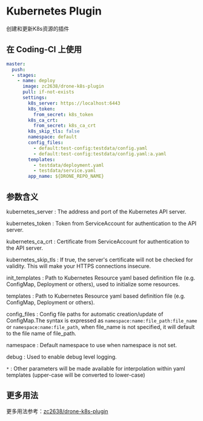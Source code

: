 # Kubernetes Plugin

创建和更新K8s资源的插件

## 在 Coding-CI 上使用

```yml
master:
  push:
  - stages:
    - name: deploy
      image: zc2638/drone-k8s-plugin
      pull: if-not-exists
      settings:
        k8s_server: https://localhost:6443
        k8s_token:
          from_secret: k8s_token
        k8s_ca_crt:
          from_secret: k8s_ca_crt
        k8s_skip_tls: false
        namespace: default
        config_files:
          - default:test-config:testdata/config.yaml
          - default:test-config:testdata/config.yaml:a.yaml
        templates:
          - testdata/deployment.yaml
          - testdata/service.yaml
        app_name: ${DRONE_REPO_NAME}
```

## 参数含义

kubernetes_server
: The address and port of the Kubernetes API server.

kubernetes_token
: Token from ServiceAccount for authentication to the API server.

kubernetes_ca_crt
: Certificate from ServiceAccount for authentication to the API server.

kubernetes_skip_tls
: If true, the server's certificate will not be checked for validity. This will make your HTTPS connections insecure.

init_templates
: Path to Kubernetes Resource yaml based definition file (e.g. ConfigMap, Deployment or others), used to initialize some resources.

templates
: Path to Kubernetes Resource yaml based definition file (e.g. ConfigMap, Deployment or others).

config_files
: Config file paths for automatic creation/update of ConfigMap.The syntax is expressed as `namespace:name:file_path:file_name` or `namespace:name:file_path`, when file_name is not specified, it will default to the file name of file_path.

namespace
: Default namespace to use when namespace is not set.

debug
: Used to enable debug level logging.

`*`
: Other parameters will be made available for interpolation within yaml templates (upper-case will be converted to lower-case)

## 更多用法

更多用法参考：[zc2638/drone-k8s-plugin](https://github.com/zc2638/drone-k8s-plugin)

